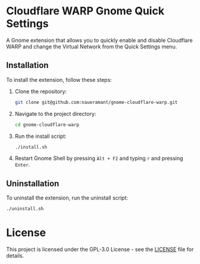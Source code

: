 # Cloudflare WARP Gnome Quick Settings

A Gnome extension that allows you to quickly enable and disable Cloudflare WARP and change the Virtual Network from the Quick Settings menu.

## Installation

To install the extension, follow these steps:

1. Clone the repository:

   ```bash
   git clone git@github.com:naueramant/gnome-cloudflare-warp.git
   ```

2. Navigate to the project directory:

   ```bash
   cd gnome-cloudflare-warp
   ```

3. Run the install script:

   ```bash
   ./install.sh
   ```

4. Restart Gnome Shell by pressing `Alt + F2` and typing `r` and pressing `Enter`.

## Uninstallation

To uninstall the extension, run the uninstall script:

```bash
./uninstall.sh
```

# License

This project is licensed under the GPL-3.0 License - see the [LICENSE](LICENSE) file for details.
